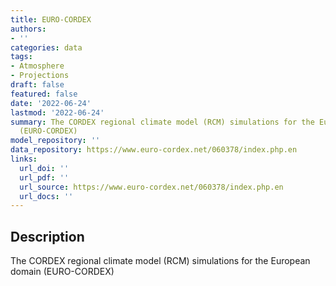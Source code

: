 ```yaml
---
title: EURO-CORDEX
authors:
- ''
categories: data
tags:
- Atmosphere
- Projections
draft: false
featured: false
date: '2022-06-24'
lastmod: '2022-06-24'
summary: The CORDEX regional climate model (RCM) simulations for the European domain
  (EURO-CORDEX)
model_repository: ''
data_repository: https://www.euro-cordex.net/060378/index.php.en
links:
  url_doi: ''
  url_pdf: ''
  url_source: https://www.euro-cordex.net/060378/index.php.en
  url_docs: ''
---
```


## Description

The CORDEX regional climate model (RCM) simulations for the European domain (EURO-CORDEX)

